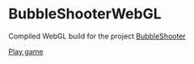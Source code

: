 # BubbleShooterWebGL
Compiled WebGL build for the project [BubbleShooter](https://github.com/VirtualMaestro/BubbleShooter)

[Play game](https://virtualmaestro.github.io/BubbleShooterWebGL/)
